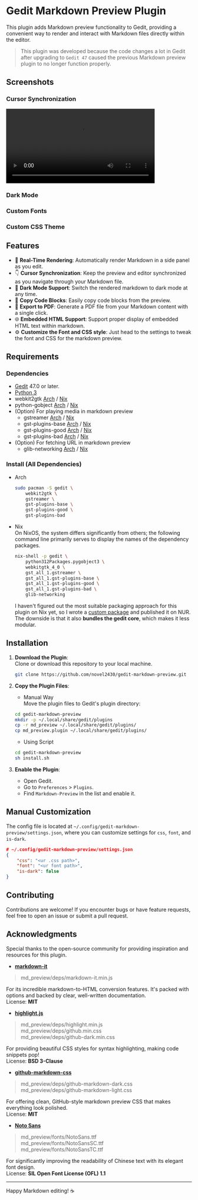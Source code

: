 # Gedit Markdown Preview Plugin

This plugin adds Markdown preview functionality to Gedit, providing a convenient way to render and interact with Markdown files directly within the editor.

> This plugin was developed because the code changes a lot in Gedit after upgrading to `Gedit 47` caused the previous Markdown preview plugin to no longer function properly. 

## Screenshots
### Cursor Synchronization
<video src="https://github.com/novel2430/gedit-markdown-preview/raw/refs/heads/main/res/cursor.mp4" width="80%" controls></video>
### Dark Mode
<!--- <video src="https://github.com/novel2430/gedit-markdown-preview/raw/refs/heads/main/res/dark.mp4" width="80%" controls></video> --->
### Custom Fonts
<!--- <video src="https://github.com/novel2430/gedit-markdown-preview/raw/refs/heads/main/res/font.mp4" width="80%" controls></video> --->
### Custom CSS Theme
<!--- <video src="https://github.com/novel2430/gedit-markdown-preview/raw/refs/heads/main/res/css.mp4" width="80%" controls></video> --->

## Features

- 👀 **Real-Time Rendering**: Automatically render Markdown in a side panel as you edit.
- 👇 **Cursor Synchronization**: Keep the preview and editor synchronized as you navigate through your Markdown file.
- 🌙 **Dark Mode Support**: Switch the rendered markdown to dark mode at any time.
- 🚀 **Copy Code Blocks**: Easily copy code blocks from the preview.
- 📄 **Export to PDF**: Generate a PDF file from your Markdown content with a single click.
- 🌐 **Embedded HTML Support**: Support proper display of embedded HTML text within markdown. 
- ⚙️ **Customize the Font and CSS style**: Just head to the settings to tweak the font and CSS for the markdown preview.

## Requirements
### Dependencies
- [Gedit](https://gedit-text-editor.org/) 47.0 or later.
- [Python 3](https://www.python.org/)
- webkit2gtk [Arch](https://archlinux.org/packages/extra/x86_64/webkit2gtk/) / [Nix](https://github.com/NixOS/nixpkgs/blob/nixos-24.11/pkgs/development/libraries/webkitgtk/default.nix#L280)
- python-gobject [Arch](https://archlinux.org/packages/extra/x86_64/python-gobject/) / [Nix](https://github.com/NixOS/nixpkgs/blob/nixos-24.11/pkgs/development/python-modules/pygobject/3.nix#L73)
- (Option) For playing media in markdown preview
    - gstreamer [Arch](https://archlinux.org/packages/extra/x86_64/gstreamer/) / [Nix](https://github.com/NixOS/nixpkgs/blob/nixos-24.11/pkgs/development/libraries/gstreamer/core/default.nix#L137)    
    - gst-plugins-base [Arch](https://archlinux.org/packages/extra/x86_64/gst-plugins-base/) / [Nix](https://github.com/NixOS/nixpkgs/blob/nixos-24.11/pkgs/development/libraries/gstreamer/base/default.nix#L172)
    - gst-plugins-good [Arch](https://archlinux.org/packages/extra/x86_64/gst-plugins-good/) / [Nix](https://github.com/NixOS/nixpkgs/blob/nixos-24.11/pkgs/development/libraries/gstreamer/good/default.nix#L211)
    - gst-plugins-bad [Arch](https://archlinux.org/packages/extra/x86_64/gst-plugins-bad/) / [Nix](https://github.com/NixOS/nixpkgs/blob/nixos-24.11/pkgs/development/libraries/gstreamer/bad/default.nix#L368)
- (Option) For fetching URL in markdown preview
    - glib-networking [Arch](https://archlinux.org/packages/extra/x86_64/glib-networking/) / [Nix](https://github.com/NixOS/nixpkgs/blob/nixos-24.11/pkgs/by-name/gl/glib-networking/package.nix#L97)
### Install (All Dependencies)
- Arch
    ```sh
    sudo pacman -S gedit \
        webkit2gtk \
        gstreamer \
        gst-plugins-base \
        gst-plugins-good \
        gst-plugins-bad 
    ```
- Nix  
    On NixOS, the system differs significantly from others; the following command line primarily serves to display the names of the dependency packages.
    ```sh
    nix-shell -p gedit \
        python312Packages.pygobject3 \
        webkitgtk_4_0 \
        gst_all_1.gstreamer \
        gst_all_1.gst-plugins-base \
        gst_all_1.gst-plugins-good \
        gst_all_1.gst-plugins-bad \
        glib-networking
    ```
    I haven't figured out the most suitable packaging approach for this plugin on Nix yet, so I wrote a [custom package](https://github.com/novel2430/MyNUR/blob/master/pkgs/gedit/default.nix) and published it on NUR. The downside is that it also **bundles the gedit core**, which makes it less modular.
## Installation

1. **Download the Plugin**:  
   Clone or download this repository to your local machine.

   ```bash
   git clone https://github.com/novel2430/gedit-markdown-preview.git
   ```

2. **Copy the Plugin Files**:  
   - Manual Way  
   Move the plugin files to Gedit's plugin directory:
   ```bash
   cd gedit-markdown-preview
   mkdir -p ~/.local/share/gedit/plugins
   cp -r md_preview ~/.local/share/gedit/plugins/
   cp md_preview.plugin ~/.local/share/gedit/plugins/
   ```
   - Using Script  
   ```bash
   cd gedit-markdown-preview
   sh install.sh
   ```

3. **Enable the Plugin**:
   - Open Gedit.
   - Go to `Preferences` > `Plugins`.
   - Find `Markdown-Preview` in the list and enable it.

## Manual Customization

The config file is located at `~/.config/gedit-markdown-preview/settings.json`, where you can customize settings for `css`, `font`, and `is-dark`. 
```json
# ~/.config/gedit-markdown-preview/settings.json
{
    "css": "<ur .css path>",
    "font": "<ur font path>",
    "is-dark": false
}
```

## Contributing

Contributions are welcome! If you encounter bugs or have feature requests, feel 
free to open an issue or submit a pull request.


## Acknowledgments

Special thanks to the open-source community for providing inspiration and resources for this plugin.   

- **[markdown-it](https://github.com/markdown-it/markdown-it)**  
> md_preview/deps/markdown-it.min.js

For its incredible markdown-to-HTML conversion features. It's packed with options and backed by clear, well-written documentation.  
License: **MIT**
- **[highlight.js](https://highlightjs.org/)**  
> md_preview/deps/highlight.min.js  
> md_preview/deps/github.min.css  
> md_preview/deps/github-dark.min.css

For providing beautiful CSS styles for syntax highlighting, making code snippets pop!  
License: **BSD 3-Clause**
- **[github-markdown-css](https://github.com/sindresorhus/github-markdown-css)**  
> md_preview/deps/github-markdown-dark.css  
> md_preview/deps/github-markdown-light.css

For offering clean, GitHub-style markdown preview CSS that makes everything look polished.  
License: **MIT** 
- **[Noto Sans](https://fonts.google.com/noto)**  
> md_preview/fonts/NotoSans.ttf  
> md_preview/fonts/NotoSansSC.ttf  
> md_preview/fonts/NotoSansTC.ttf

For significantly improving the readability of Chinese text with its elegant font design.  
License: **SIL Open Font License (OFL) 1.1**

---

Happy Markdown editing! ☕

